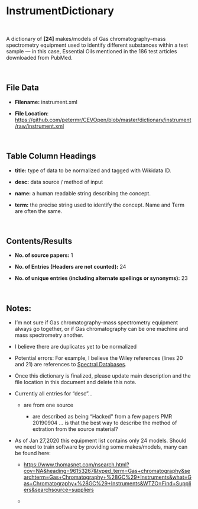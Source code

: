 **Instrument​​ Dictionary**
=========================

 

A dictionary of **[24]** makes/models of Gas chromatography–mass spectrometry
equipment used to identify different substances within a test sample — in this
case, Essential Oils mentioned in the 186 test articles downloaded from PubMed.

 

File Data
---------

-   **Filename:** instrument.xml

-   **File Location**:
    <https://github.com/petermr/CEVOpen/blob/master/dictionary/instrument/raw/instrument.xml>

 

Table Column Headings
---------------------

-   **title:** type of data to be normalized and tagged with Wikidata ID.

-   **desc:** data source / method of input

-   **name:** a human readable string describing the concept.

-   **term:** the precise string used to identify the concept. Name and Term are
    often the same.

 

Contents/Results
----------------

-   **No. of source papers:** 1

-   **No. of Entries (Headers are not counted):** 24

-   **No. of unique entries (including alternate spellings or synonyms):** 23

 

Notes:
------

-   I’m not sure if Gas chromatography–mass spectrometry equipment always go
    together, or if Gas chromatography can be one machine and mass spectrometry
    another.

-   I believe there are duplicates yet to be normalized

-   Potential errors: For example, I believe the Wiley references (lines 20 and
    21) are references to [Spectral
    Databases](https://link.springer.com/article/10.1016/1044-0305(91)85012-U ).

-   Once this dictionary is finalized, please update main description and the
    file location in this document and delete this note.

-   Currently all entries for “desc”...

    -   are from one source

        -   are described as being “Hacked" from a few papers PMR 20190904 … is
            that the best way to describe the method of extration from the
            source material?

-   As of Jan 27,2020 this equipment list contains only 24 models. Should we
    need to train software by providing some makes/models, many can be found
    here:

    -   <https://www.thomasnet.com/nsearch.html?cov=NA&heading=96153267&typed_term=Gas+chromatography&searchterm=Gas+Chromatography+%28GC%29+Instruments&what=Gas+Chromatography+%28GC%29+Instruments&WTZO=Find+Suppliers&searchsource=suppliers>

    -    
